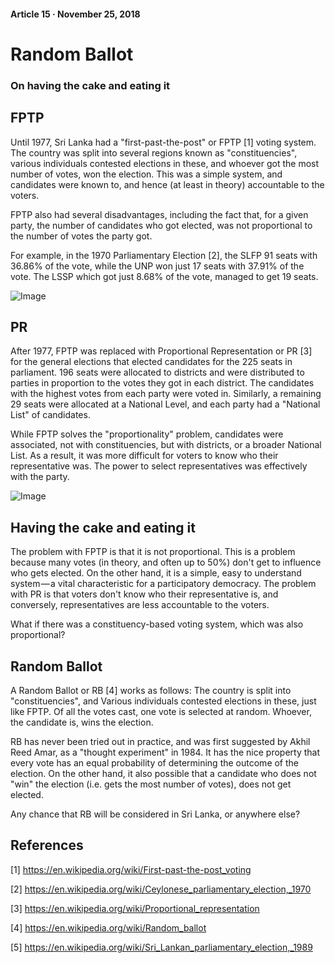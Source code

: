 #### Article 15 · November 25, 2018

# Random Ballot

### On having the cake and eating it

## FPTP

Until 1977, Sri Lanka had a "first-past-the-post" or FPTP [1] voting system. The country was split into several regions known as "constituencies", various individuals contested elections in these, and whoever got the most number of votes, won the election. This was a simple system, and candidates were known to, and hence (at least in theory) accountable to the voters.

FPTP also had several disadvantages, including the fact that, for a given party, the number of candidates who got elected, was not proportional to the number of votes the party got.

For example, in the 1970 Parliamentary Election [2], the SLFP 91 seats with 36.86% of the vote, while the UNP won just 17 seats with 37.91% of the vote. The LSSP which got just 8.68% of the vote, managed to get 19 seats.

![Image](https://cdn-images-1.medium.com/max/800/1*rOE6ubAr_lc7oNDnAjF85A.png)

## PR

After 1977, FPTP was replaced with Proportional Representation or PR [3] for the general elections that elected candidates for the 225 seats in parliament. 196 seats were allocated to districts and were distributed to parties in proportion to the votes they got in each district. The candidates with the highest votes from each party were voted in. Similarly, a remaining 29 seats were allocated at a National Level, and each party had a "National List" of candidates.

While FPTP solves the "proportionality" problem, candidates were associated, not with constituencies, but with districts, or a broader National List. As a result, it was more difficult for voters to know who their representative was. The power to select representatives was effectively with the party.

![Image](https://cdn-images-1.medium.com/max/800/1*90fGLYr0yOKhsLtLtFbwCQ.png)

## Having the cake and eating it

The problem with FPTP is that it is not proportional. This is a problem because many votes (in theory, and often up to 50%) don't get to influence who gets elected. On the other hand, it is a simple, easy to understand system — a vital characteristic for a participatory democracy. The problem with PR is that voters don't know who their representative is, and conversely, representatives are less accountable to the voters.

What if there was a constituency-based voting system, which was also proportional?

## Random Ballot

A Random Ballot or RB [4] works as follows: The country is split into "constituencies", and Various individuals contested elections in these, just like FPTP. Of all the votes cast, one vote is selected at random. Whoever, the candidate is, wins the election.

RB has never been tried out in practice, and was first suggested by Akhil Reed Amar, as a "thought experiment" in 1984. It has the nice property that every vote has an equal probability of determining the outcome of the election. On the other hand, it also possible that a candidate who does not "win" the election (i.e. gets the most number of votes), does not get elected.

Any chance that RB will be considered in Sri Lanka, or anywhere else?

## References

[1] https://en.wikipedia.org/wiki/First-past-the-post_voting

[2] https://en.wikipedia.org/wiki/Ceylonese_parliamentary_election,_1970

[3] https://en.wikipedia.org/wiki/Proportional_representation

[4] https://en.wikipedia.org/wiki/Random_ballot

[5] https://en.wikipedia.org/wiki/Sri_Lankan_parliamentary_election,_1989